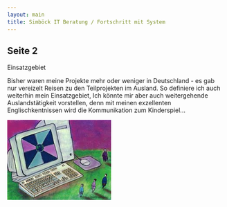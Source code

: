 ```yaml
---
layout: main
title: Simböck IT Beratung / Fortschritt mit System
---
```


## Seite 2

Einsatzgebiet

Bisher waren meine Projekte mehr oder weniger in Deutschland - es gab nur vereizelt Reisen zu den Teilprojekten im Ausland. So definiere ich auch weiterhin mein Einsatzgebiet, Ich könnte mir aber auch weitergehende Auslandstätigkeit vorstellen, denn mit meinen exzellenten Englischkentnissen wird die Kommunikation zum Kinderspiel... 

![Computer.](assets/images/computersystemdrawing.jpg)